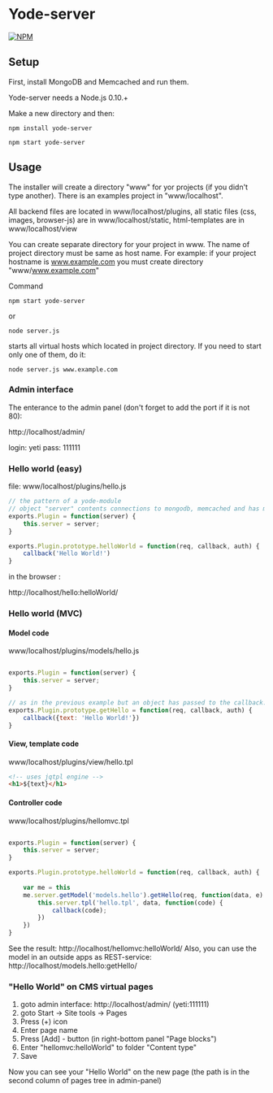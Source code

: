 Yode-server
===========

[![NPM](https://nodei.co/npm/yode-server.png)](https://nodei.co/npm/yode-server/)

## Setup

First, install MongoDB and Memcached and run them. 

Yode-server needs a Node.js 0.10.+

Make a new directory and then:

```
npm install yode-server

npm start yode-server
```

## Usage

The installer will create a directory "www" for yor projects (if you didn't type another). 
There is an examples project in "www/localhost". 

All backend files are located in www/localhost/plugins,
all static files (css, images, browser-js) are in www/localhost/static,
html-templates are in www/localhost/view

You can create separate directory for your project in www. The name of project directory must be same as host name. For example: if your project hostname is www.example.com you must create directory "www/www.example.com"

Command
```
npm start yode-server
```
or
```
node server.js
```
starts all virtual hosts which located in project directory. If you need to start only one of them, do it:

```
node server.js www.example.com
```

### Admin interface

The enterance to the admin panel (don't forget to add the port if it is not 80):

http://localhost/admin/

login: yeti
pass: 111111


### Hello world (easy)

file: www/localhost/plugins/hello.js
```javascript
// the pattern of a yode-module
// object "server" contents connections to mongodb, memcached and has more useful properties 
exports.Plugin = function(server) {
    this.server = server;
}

exports.Plugin.prototype.helloWorld = function(req, callback, auth) {
    callback('Hello World!')
}
```

in the browser :

http://localhost/hello:helloWorld/

### Hello world (MVC)

#### Model code 
www/localhost/plugins/models/hello.js
```javascript

exports.Plugin = function(server) {
    this.server = server;
}

// as in the previous example but an object has passed to the callback.
exports.Plugin.prototype.getHello = function(req, callback, auth) {
    callback({text: 'Hello World!'})
}

```

#### View, template code 
www/localhost/plugins/view/hello.tpl
```html
<!-- uses jqtpl engine -->
<h1>${text}</h1>
```

#### Controller code 
www/localhost/plugins/hellomvc.tpl
```javascript

exports.Plugin = function(server) {
    this.server = server;
}

exports.Plugin.prototype.helloWorld = function(req, callback, auth) {
    
    var me = this
    me.server.getModel('models.hello').getHello(req, function(data, e) {
        this.server.tpl('hello.tpl', data, function(code) {
            callback(code);
        })
    })
}

```

See the result: http://localhost/hellomvc:helloWorld/
Also, you can use the model in an outside apps as REST-service: http://localhost/models.hello:getHello/ 

### "Hello World" on CMS virtual pages 

1. goto admin interface: http://localhost/admin/ (yeti:111111)
2. goto Start -> Site tools -> Pages
3. Press (+) icon
4. Enter page name
5. Press [Add] - button (in right-bottom panel "Page blocks")
6. Enter "hellomvc:helloWorld" to folder "Content type"
7. Save

Now you can see your "Hello World" on the new page (the path is in the second column of pages tree in admin-panel)
